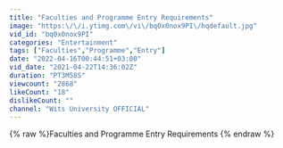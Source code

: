 ```yaml
---
title: "Faculties and Programme Entry Requirements"
image: "https:\/\/i.ytimg.com\/vi\/bq0x0nox9PI\/hqdefault.jpg"
vid_id: "bq0x0nox9PI"
categories: "Entertainment"
tags: ["Faculties","Programme","Entry"]
date: "2022-04-16T00:44:51+03:00"
vid_date: "2021-04-22T14:36:02Z"
duration: "PT3M58S"
viewcount: "2868"
likeCount: "18"
dislikeCount: ""
channel: "Wits University OFFICIAL"
---
```

{% raw %}Faculties and Programme Entry Requirements {% endraw %}
